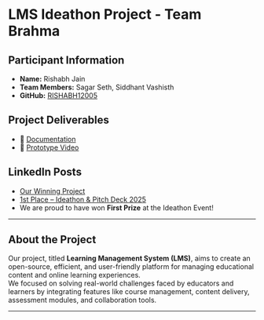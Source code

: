 # LMS Ideathon Project - Team Brahma

## Participant Information
- **Name:** Rishabh Jain
- **Team Members:** Sagar Seth, Siddhant Vashisth
- **GitHub:** [RISHABH12005](https://github.com/RISHABH12005)

## Project Deliverables
- 📄 [Documentation](https://github.com/RISHABH12005/LMS/blob/main/IDEATHON/LMS.pdf)
- 🎥 [Prototype Video](https://drive.google.com/file/d/1Tl8UirtYRDB9G6wiajU5Q0nLZ-rQDWZP/view?usp=drive_link)

## LinkedIn Posts
- [Our Winning Project](https://www.linkedin.com/posts/rishabh-jain-60a887313_ideathon-pitchabrdeck-ideathon-activity-7315835765408608257-dZE3?utm_source=share&utm_medium=member_desktop&rcm=ACoAAE-viqoBVPs6O0cgYfNcKVCt43rQw7ecrBc)
- [1st Place – Ideathon & Pitch Deck 2025](https://www.linkedin.com/posts/rishabh-jain-60a887313_excited-to-announce-that-our-team-brahma-activity-7315862372122828804-GPgT?utm_source=share&utm_medium=member_desktop&rcm=ACoAAE-viqoBVPs6O0cgYfNcKVCt43rQw7ecrBc)
- We are proud to have won **First Prize** at the Ideathon Event!

---

## About the Project
Our project, titled **Learning Management System (LMS)**, aims to create an open-source, efficient, and user-friendly platform for managing educational content and online learning experiences.  
We focused on solving real-world challenges faced by educators and learners by integrating features like course management, content delivery, assessment modules, and collaboration tools.

---
